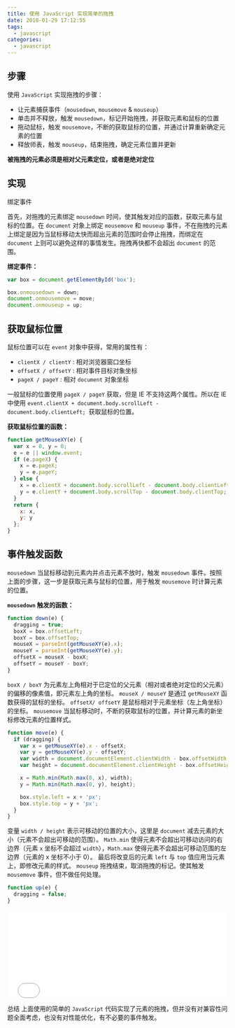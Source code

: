 ```yaml
---
title: 使用 JavaScript 实现简单的拖拽
date: 2018-01-29 17:12:55
tags:
  - javascript
categories:
  - javascript
---
```


## 步骤

使用 `JavaScript` 实现拖拽的步骤：

- 让元素捕获事件（`mousedown`, `mousemove` & `mouseup`）
- 单击并不释放，触发 `mousedown`，标记开始拖拽，并获取元素和鼠标的位置
- 拖动鼠标，触发 `mousemove`，不断的获取鼠标的位置，并通过计算重新确定元素的位置
- 释放师表，触发 `mouseup`，结束拖拽，确定元素位置并更新

<!--more-->

**被拖拽的元素必须是相对父元素定位，或者是绝对定位**

## 实现

绑定事件

首先，对拖拽的元素绑定 `mousedown` 时间，使其触发对应的函数，获取元素与鼠标的位置。在 `document` 对象上绑定 `mousemove` 和 `mouseup` 事件，不在拖拽的元素上绑定是因为当鼠标移动太快而超出元素的范围时会停止拖拽，而绑定在 `document` 上则可以避免这样的事情发生。拖拽再快都不会超出 `document` 的范围。

**绑定事件：**

```javascript
var box = document.getElementById('box');

box.onmousedown = down;
document.onmousemove = move;
document.onmouseup = up;
```

## 获取鼠标位置

鼠标位置可以在 `event` 对象中获得，常用的属性有：

- `clientX / clientY` : 相对浏览器窗口坐标
- `offsetX / offsetY` : 相对事件目标对象坐标
- `pageX / pageY` : 相对 `document` 对象坐标

一般鼠标的位置使用 `pageX / pageY` 获取，但是 IE 不支持这两个属性。所以在 IE 中使用 `event.clientX + document.body.scrollLeft - document.body.clientLeft; `获取鼠标的位置。

**获取鼠标位置的函数：**

```javascript
function getMouseXY(e) {
  var x = 0, y = 0;
  e = e || window.event;
  if (e.pageX) {
    x = e.pageX;
    y = e.pageY;
  } else {
    x = e.clientX + document.body.scrollLeft - document.body.clientLeft;
    y = e.clientY + document.body.scrollTop - document.body.clientTop;
  }
  return {
    x: x,
    y: y
  };
}
```

## 事件触发函数

`mousedown`
当鼠标移动到元素内并点击元素不放时，触发 `mousedown` 事件。按照上面的步骤，这一步是获取元素与鼠标的位置，用于触发 `mousemove` 时计算元素的位置。

**`mousedown` 触发的函数：**

```javascript
function down(e) {
  dragging = true;
  boxX = box.offsetLeft;
  boxY = box.offsetTop;
  mouseX = parseInt(getMouseXY(e).x);
  mouseY = parseInt(getMouseXY(e).y);
  offsetX = mouseX - boxX;
  offsetY = mouseY - boxY;
}
```

`boxX / boxY` 为元素左上角相对于已定位的父元素（相对或者绝对定位的父元素）的偏移的像素值，即元素左上角的坐标。
`mouseX / mouseY` 是通过 `getMouseXY` 函数获得的鼠标的坐标。
`offsetX/ offsetY` 是鼠标相对于元素坐标（左上角坐标）的坐标。
`mousemove`
当鼠标移动时，不断的获取鼠标的位置，并计算元素的新坐标修改元素的位置样式。

```javascript
function move(e) {
  if (dragging) {
    var x = getMouseXY(e).x - offsetX;
    var y = getMouseXY(e).y - offsetY;
    var width = document.documentElement.clientWidth - box.offsetWidth;
    var height = document.documentElement.clientHeight - box.offsetHeight;

    x = Math.min(Math.max(0, x), width);
    y = Math.min(Math.max(0, y), height);

    box.style.left = x + 'px';
    box.style.top = y + 'px';
  }
}
```

变量 `width / height` 表示可移动的位置的大小，这里是 `document` 减去元素的大小（元素不会超出可移动的范围）。
`Math.min` 使得元素不会超出可移动访问的右边界（元素 `x` 坐标不会超过 `width`），`Math.max` 使得元素不会超出可移动范围的左边界（元素的 x 坐标不小于 0）。
最后将改变后的元素 `left` 与 `top` 值应用当元素上，即修改元素的样式。
`mouseup`
拖拽结束，取消拖拽的标记。使其触发 `mousemove` 事件，但不做任何处理。

```javascript
function up(e) {
  dragging = false;
}
```

<iframe src="//fiddle.jshell.net/Lr73mn89/show/light/" frameborder="0" sandbox="allow-forms allow-scripts allow-same-origin allow-modals allow-popups" allow="midi; geolocation; microphone; camera" width="100%" height="200px"></iframe>

总结
上面使用的简单的 `JavaScript` 代码实现了元素的拖拽，但并没有对兼容性问题全面考虑，也没有对性能优化，有不必要的事件触发。
